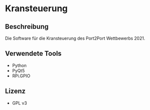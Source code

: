 # Kransteuerung

## Beschreibung

Die Software für die Kransteuerung des Port2Port Wettbewerbs 2021.

## Verwendete Tools

- Python
- PyQt5
- RPi.GPIO

## Lizenz

- GPL v3

